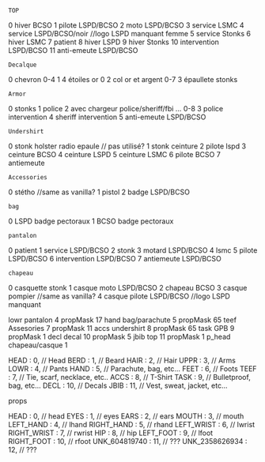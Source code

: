     TOP
0  hiver BCSO
1  pilote LSPD/BCSO
2  moto LSPD/BCSO
3  service LSMC
4  service LSPD/BCSO/noir       //logo LSPD manquant femme
5  service Stonks
6  hiver LSMC
7  patient
8  hiver LSPD
9  hiver Stonks
10 intervention LSPD/BCSO
11 anti-emeute LSPD/BCSO

    Decalque
0  chevron 0-4
1  4 étoiles or 0
2  col or et argent 0-7
3  épaullete stonks

    Armor
0  stonks
1  police
2  avec chargeur police/sheriff/fbi ... 0-8
3  police intervention
4  sheriff intervention
5  anti-emeute LSPD/BCSO

    Undershirt
0  stonk holster radio epaule // pas utilisé?
1  stonk ceinture
2  pilote lspd
3  ceinture BCSO
4  ceinture LSPD
5  ceinture LSMC
6  pilote BCSO
7  antiemeute

    Accessories
0  stétho    //same as vanilla?
1  pistol
2  badge LSPD/BCSO

    bag
0  LSPD badge pectoraux
1  BCSO badge pectoraux

    pantalon
0  patient
1  service LSPD/BCSO
2  stonk
3  motard LSPD/BCSO
4  lsmc
5  pilote LSPD/BCSO
6  intervention LSPD/BCSO
7  antiemeute LSPD/BCSO

    chapeau
0  casquette stonk
1  casque moto LSPD/BCSO
2  chapeau BCSO
3  casque pompier                   //same as vanilla?
4  casque pilote LSPD/BCSO          //logo LSPD manquant







lowr pantalon 4        propMask 17
hand bag/parachute 5   propMask 65
teef Assesories 7      propMask 11
accs undershirt 8      propMask 65
task GPB 9             propMask 1 
decl decal 10          propMask 5 
jbib top  11           propMask 1 
p_head chapeau/casque 1


HEAD : 0,  // Head
BERD : 1,  // Beard
HAIR : 2,  // Hair
UPPR : 3,  // Arms
LOWR : 4,  // Pants
HAND : 5,  // Parachute, bag, etc...
FEET : 6,  // Foots
TEEF : 7,  // Tie, scarf, necklace, etc..
ACCS : 8,  // T-Shirt
TASK : 9,  // Bulletproof, bag, etc...
DECL : 10, // Decals
JBIB : 11, // Vest, sweat, jacket, etc...

props

HEAD           : 0,  // head
EYES           : 1,  // eyes
EARS           : 2,  // ears
MOUTH          : 3,  // mouth
LEFT_HAND      : 4,  // lhand
RIGHT_HAND     : 5,  // rhand
LEFT_WRIST     : 6,  // lwrist
RIGHT_WRIST    : 7,  // rwrist
HIP            : 8,  // hip
LEFT_FOOT      : 9,  // lfoot
RIGHT_FOOT     : 10, // rfoot
UNK_604819740  : 11, // ???
UNK_2358626934 : 12, // ???